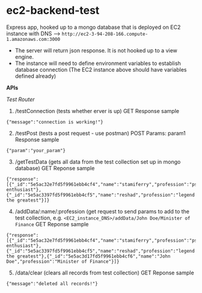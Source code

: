 # ec2-backend-test
Express app, hooked up to a mongo database that is deployed on EC2 instance with DNS --> `http://ec2-3-94-208-166.compute-1.amazonaws.com:3000`
* The server will return json response. It is not hooked up to a view engine.
* The instance will need to define environment variables to establish database connection (The EC2 instance above should have variables defined already)

**APIs**

_Test Router_
1. /testConnection (tests whether erver is up)
GET
Response sample
```
{"message":"connection is working!"}
```

2. /testPost (tests a post request - use postman)
POST
Params: param1
Response sample
```
{"param":"your_param"}
```

3. /getTestData (gets all data from the test collection set up in mongo database)
GET
Reponse sample 
```
{"response":[{"_id":"5e5ac32e7fd5f9961ebb4cf4","name":"stamiferry","profession":"psilocybin enthusiast"},{"_id":"5e5ac3397fd5f9961ebb4cf5","name":"reshad","profession":"legend the greatest"}]}
```

4. /addData/:name/:profession (get request to send params to add to the test collection, e.g. `<EC2_instance_DNS>/addData/John Doe/Minister of Finance`
GET
Reponse sample
```
{"response":[{"_id":"5e5ac32e7fd5f9961ebb4cf4","name":"stamiferry","profession":"psilocybin enthusiast"},{"_id":"5e5ac3397fd5f9961ebb4cf5","name":"reshad","profession":"legend the greatest"},{"_id":"5e5ac3d17fd5f9961ebb4cf6","name":"John Doe","profession":"Minister of Finance"}]}
```

5. /data/clear (clears all records from test collection)
GET
Reponse sample
```
{"message":"deleted all records!"}
```
